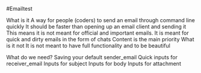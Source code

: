 #Emailtest

What is it
A way for people (coders) to send an email through command line quickly
It should be faster than opening up an email client and sending it
This means it is not meant for official and important emails. It is meant for quick and dirty emails in the form of chats
Content is the main priority
What is it not
It is not meant to have full functionality and to be beautiful

What do we need?
Saving your default sender_email
Quick inputs for receiver_email
Inputs for subject
Inputs for body
Inputs for attachment
